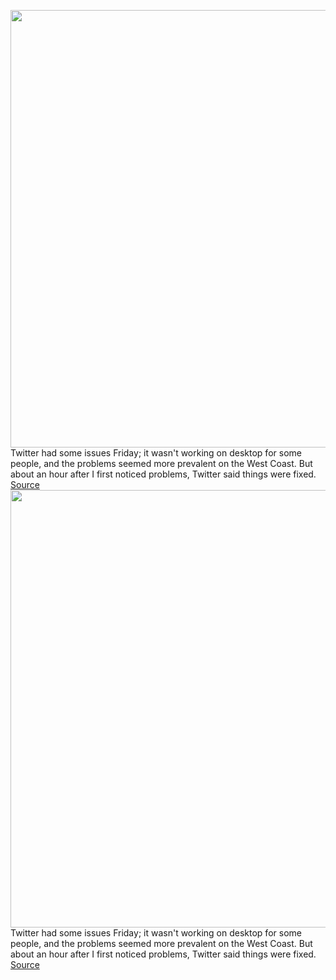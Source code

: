 <img src='https://cdn.vox-cdn.com/thumbor/jLEaCDUNiSJFHn11C3TlxX98hdo=/0x0:2040x1360/1200x800/filters:focal(857x517:1183x843)/cdn.vox-cdn.com/uploads/chorus_image/image/70498547/acastro_180827_1777_0004.0.jpg' width='700px' /><br/>
Twitter had some issues Friday; it wasn't working on desktop for some people, and the problems seemed more prevalent on the West Coast. But about an hour after I first noticed problems, Twitter said things were fixed.
<a href='https://www.theverge.com/2022/2/11/22929356/twitter-down-outage-west-coast'> Source <a/><img src='https://cdn.vox-cdn.com/thumbor/jLEaCDUNiSJFHn11C3TlxX98hdo=/0x0:2040x1360/1200x800/filters:focal(857x517:1183x843)/cdn.vox-cdn.com/uploads/chorus_image/image/70498547/acastro_180827_1777_0004.0.jpg' width='700px' /><br/>
Twitter had some issues Friday; it wasn't working on desktop for some people, and the problems seemed more prevalent on the West Coast. But about an hour after I first noticed problems, Twitter said things were fixed.
<a href='https://www.theverge.com/2022/2/11/22929356/twitter-down-outage-west-coast'> Source <a/>